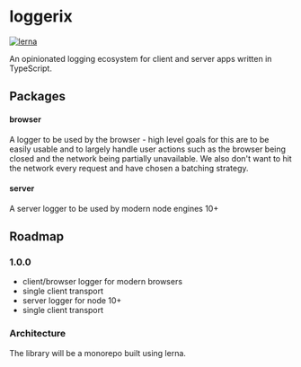 # loggerix

[![lerna](https://img.shields.io/badge/maintained%20with-lerna-cc00ff.svg)](https://lerna.js.org/)

An opinionated logging ecosystem for client and server apps written in TypeScript.

## Packages

#### browser

A logger to be used by the browser - high level goals for this are to be easily usable and to largely handle user actions such as the browser being closed and the network being partially unavailable. We also don't want to hit the network every request and have chosen a batching strategy.

#### server

A server logger to be used by modern node engines 10+

## Roadmap

### 1.0.0

- client/browser logger for modern browsers
- single client transport
- server logger for node 10+
- single client transport

### Architecture

The library will be a monorepo built using lerna.
